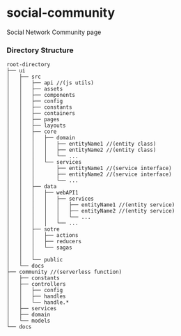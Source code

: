 # social-community
Social Network Community page


### Directory Structure 
    root-directory
    ├── ui
    │   ├── src
    │   │   ├── api //(js utils)
    │   │   ├── assets
    │   │   ├── components
    │   │   ├── config
    │   │   ├── constants
    │   │   ├── containers
    │   │   ├── pages
    │   │   ├── layouts
    │   │   ├── core
    │   │   │   ├── domain
    │   │   │   │   ├── entityName1 //(entity class)
    │   │   │   │   ├── entityName2 //(entity class)
    │   │   │   │   └── ...
    │   │   │   └── services
    │   │   │       ├── entityName1 //(service interface)
    │   │   │       ├── entityName2 //(service interface)
    │   │   │       └── ...
    │   │   ├── data
    │   │   │   ├── webAPI1
    │   │   │   │   ├── services
    │   │   │   │   │   ├── entityName1 //(entity service)
    │   │   │   │   │   ├── entityName2 //(entity service)
    │   │   │   │   │   └── ...
    │   │   │   │   └── ...
    │   │   ├── sotre
    │   │   │   ├── actions
    │   │   │   ├── reducers
    │   │   │   └── sagas
    │   │   │ 
    │   │   └── public
    │   └── docs     
    ├── community //(serverless function)
    │   ├── constants
    │   ├── controllers
    │   │   ├── config
    │   │   ├── handles
    │   │   └── handle.*
    │   ├── services
    │   ├── domain
    │   └── models
    └── docs
